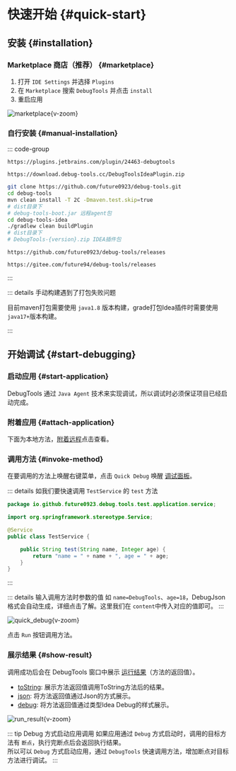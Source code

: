 # 快速开始 {#quick-start}

## 安装 {#installation}

### Marketplace 商店（推荐） {#marketplace}

1. 打开 `IDE Settings` 并选择 `Plugins`
2. 在 `Marketplace` 搜索 `DebugTools` 并点击 `install`
3. 重启应用

![marketplace](/images/marketplace.png){v-zoom}

### 自行安装 {#manual-installation}
::: code-group

```text [商店网址]
https://plugins.jetbrains.com/plugin/24463-debugtools
```

```text [离线安装]
https://download.debug-tools.cc/DebugToolsIdeaPlugin.zip
```

```sh [手动构建]
git clone https://github.com/future0923/debug-tools.git
cd debug-tools
mvn clean install -T 2C -Dmaven.test.skip=true
# dist目录下
# debug-tools-boot.jar 远程agent包
cd debug-tools-idea
./gradlew clean buildPlugin
# dist目录下
# DebugTools-{version}.zip IDEA插件包
```

```text [github]
https://github.com/future0923/debug-tools/releases
```

```text [gitee]
https://gitee.com/future94/debug-tools/releases
```

:::

::: details 手动构建遇到了打包失败问题

目前maven打包需要使用 `java1.8` 版本构建，grade打包Idea插件时需要使用`java17+`版本构建。

:::

## 开始调试 {#start-debugging}

### 启动应用 {#start-application}

DebugTools 通过 `Java Agent` 技术来实现调试，所以调试时必须保证项目已经启动完成。

### 附着应用 {#attach-application}

下面为本地方法，[附着远程](./attach-remote)点击查看。

<!--@include: ./attach-local-application.md-->

### 调用方法 {#invoke-method}

在要调用的方法上唤醒右键菜单，点击 `Quick Debug` 唤醒 [调试面板](./quick-debug)。

::: details 如我们要快速调用 `TestService` 的 `test` 方法

```java
package io.github.future0923.debug.tools.test.application.service;

import org.springframework.stereotype.Service;

@Service
public class TestService {

    public String test(String name, Integer age) {
        return "name = " + name + ", age = " + age;
    }
}
```

:::

::: details 输入调用方法时参数的值
如 `name=DebugTools`、`age=18`，DebugJson 格式会自动生成，详细点击了解。这里我们在 `content`中传入对应的值即可。
:::

![quick_debug](/images/quick_debug.png){v-zoom}

点击 `Run` 按钮调用方法。

### 展示结果 {#show-result}

调用成功后会在 DebugTools 窗口中展示 [运行结果](./run-result)（方法的返回值）。

- [toString](./run-result#toString): 展示方法返回值调用ToString方法后的结果。
- [json](./run-result#json): 将方法返回值通过Json的方式展示。
- [debug](./run-result#debug): 将方法返回值通过类型Idea Debug的样式展示。

![run_result](/images/run_result.png){v-zoom}

::: tip Debug 方式启动应用调用
如果应用通过 `Debug` 方式启动时，调用的目标方法有 `断点`，执行完断点后会返回执行结果。  
所以可以 `Debug` 方式启动应用，通过 `DebugTools` 快速调用方法，增加断点对目标方法进行调试。
:::